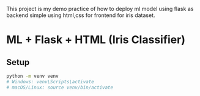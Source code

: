 This project is my demo practice of how to deploy ml model using flask as backend simple using html,css for frontend for iris dataset.
# ML + Flask + HTML (Iris Classifier)

## Setup

```bash
python -m venv venv
# Windows: venv\Scripts\activate
# macOS/Linux: source venv/bin/activate

